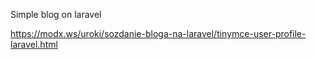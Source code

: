 Simple blog on laravel

https://modx.ws/uroki/sozdanie-bloga-na-laravel/tinymce-user-profile-laravel.html